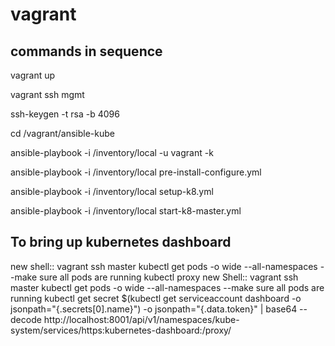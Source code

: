 # vagrant

## commands in sequence

vagrant up

vagrant ssh mgmt

ssh-keygen -t rsa -b 4096

cd /vagrant/ansible-kube 

ansible-playbook -i /inventory/local -u vagrant -k 

ansible-playbook -i /inventory/local pre-install-configure.yml

ansible-playbook -i /inventory/local setup-k8.yml

ansible-playbook -i /inventory/local start-k8-master.yml

## To bring up kubernetes dashboard

new shell:: vagrant ssh master
kubectl get pods -o wide --all-namespaces --make sure all pods are running
kubectl proxy
new Shell:: vagrant ssh master
kubectl get pods -o wide --all-namespaces --make sure all pods are running
kubectl get secret $(kubectl get serviceaccount dashboard -o jsonpath="{.secrets[0].name}") -o jsonpath="{.data.token}" | base64 --decode
http://localhost:8001/api/v1/namespaces/kube-system/services/https:kubernetes-dashboard:/proxy/


